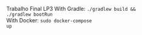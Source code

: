 Trabalho Final LP3
With Gradle: <code>./gradlew build && ./gradlew bootRun</code> <br/>
With Docker: <code>sudo docker-compose up</code>
